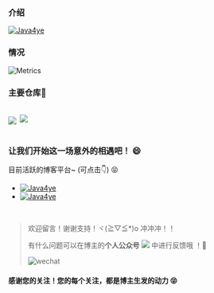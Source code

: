 ### 介绍

[![Java4ye](https://github-readme-stats-phi-gules.vercel.app/api?username=RyzeYang&show_icons=true&theme=vue-dark)](https://github.com/RyzeYang)


### 情况

![Metrics](https://metrics.lecoq.io/RyzeYang?template=classic&base.activity=0&base.community=0&base.repositories=0&isocalendar=1&introduction=1&isocalendar.duration=half-year&introduction.title=true&config.timezone=Asia%2FShanghai)

### 主要仓库🐖 
<br/>
<div>
<a href="https://github.com/RyzeYang/springboot-demo-4ye" style="display:inline-block">
  <img align="center" src="https://github-readme-stats-phi-gules.vercel.app/api/pin/?username=RyzeYang&repo=springboot-demo-4ye&show_icons=true&theme=vue-dark" />
</a>
  

<a href="https://github.com/RyzeYang/SpringSecurity-Vuetify-Permissions-demo" style="display:inline-block">
  <img align="right"  src="https://github-readme-stats-phi-gules.vercel.app/api/pin/?username=RyzeYang&repo=SpringSecurity-Vuetify-Permissions-demo&show_icons=true&theme=vue-dark" />
</a>
  
</div>




<!-- [![Top Langs](https://github-readme-stats-phi-gules.vercel.app/api/pin/?username=RyzeYang&repo=springboot-demo-4ye&show_icons=true&theme=vue-dark)](https://github.com/RyzeYang/springboot-demo-4ye)
 -->


<br/>

### 让我们开始这一场意外的相遇吧！ 😄


目前活跃的博客平台~ (可点击👇) 😝

* [![Java4ye](https://img.shields.io/badge/%E6%8E%98%E9%87%91-4ye%E9%85%B1-%2341b783)](https://juejin.cn/user/2304992131153981)
* [![Java4ye](https://img.shields.io/badge/CSDN-Java4ye-%2341b783)](https://blog.csdn.net/weixin_40251892)
  




<br/>

> 欢迎留言！谢谢支持！ヾ(≧▽≦*)o 冲冲冲！！
>
> 有什么问题可以在博主的**个人公众号** ![](https://img.shields.io/badge/%E5%85%AC%E4%BC%97%E5%8F%B7-Java4ye-%2341b783)  中进行反馈哦 ！🤗 
> 
> ![wechat](http://img.ryzeyang.top/image-20210807183203736.png)

#### 感谢您的关注！您的每个关注，都是博主生发的动力 😝



<!--
**RyzeYang/RyzeYang** is a ✨ _special_ ✨ repository because its `README.md` (this file) appears on your GitHub profile.

Here are some ideas to get you started:

- 🔭 I’m currently working on ...
- 🌱 I’m currently learning ...
- 👯 I’m looking to collaborate on ...
- 🤔 I’m looking for help with ...
- 💬 Ask me about ...
- 📫 How to reach me: ...
- 😄 Pronouns: ...
- ⚡ Fun fact: ...
-->
